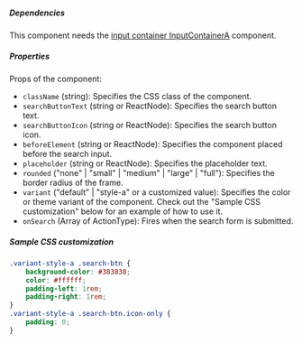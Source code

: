 ##### Dependencies
This component needs the [input container InputContainerA](/components/input/input-container-a) component.

##### Properties

Props of the component:

- `className` (string): Specifies the CSS class of the component.
- `searchButtonText` (string or ReactNode): Specifies the search button text.
- `searchButtonIcon` (string or ReactNode): Specifies the search button icon.
- `beforeElement` (string or ReactNode): Specifies the component placed before the search input.
- `placeholder` (string or ReactNode): Specifies the placeholder text.
- `rounded` ("none" | "small" | "medium" | "large" | "full"): Specifies the border radius of the frame.
- `variant` ("default" | "style-a" or a customized value): Specifies the color or theme variant of the component. Check out the "Sample CSS customization" below for an example of how to use it.
- `onSearch` (Array of ActionType): Fires when the search form is submitted.

##### Sample CSS customization

```css
.variant-style-a .search-btn {
    background-color: #383838;
    color: #ffffff;
    padding-left: 1rem;
    padding-right: 1rem;
}
.variant-style-a .search-btn.icon-only {
    padding: 0;
}

```
